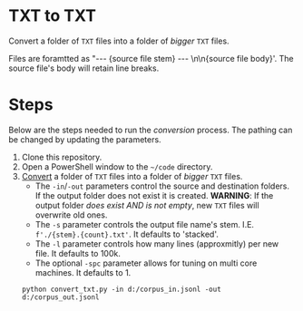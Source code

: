 # TXT to TXT

Convert a folder of `TXT` files into a folder of _bigger_ `TXT` files.

Files are foramtted as "--- {source file stem} --- \n\n{source file body}'.
The source file's body will retain line breaks.

# Steps

Below are the steps needed to run the _conversion_ process.
The pathing can be changed by updating the parameters.

1. Clone this repository.
2. Open a PowerShell window to the `~/code` directory.
3. [Convert](../code/convert_txt.md) a folder of `TXT` files into a folder of _bigger_ `TXT` files.
   * The `-in`/`-out` parameters control the source and destination folders.
     If the output folder does not exist it is created.
     **WARNING**: If the output folder _does exist AND is not empty_, new `TXT` files will overwrite old ones.
   * The `-s` parameter controls the output file name's stem.
     I.E. `f'./{stem}.{count}.txt'`.
     It defaults to 'stacked'.
   * The `-l` parameter controls how many lines (approxmitly) per new file.
     It defaults to 100k.
   * The optional `-spc` parameter allows for tuning on multi core machines.
     It defaults to 1.
   ```{ps1}
   python convert_txt.py -in d:/corpus_in.jsonl -out d:/corpus_out.jsonl
   ```
